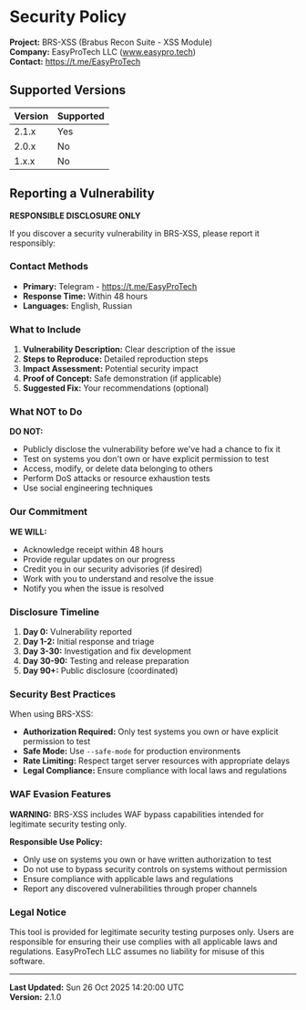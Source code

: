 # Security Policy

**Project:** BRS-XSS (Brabus Recon Suite - XSS Module)  
**Company:** EasyProTech LLC (www.easypro.tech)  
**Contact:** https://t.me/EasyProTech

## Supported Versions

| Version | Supported          |
| ------- | ------------------ |
| 2.1.x   | Yes                |
| 2.0.x   | No                 |
| 1.x.x   | No                 |

## Reporting a Vulnerability

**RESPONSIBLE DISCLOSURE ONLY**

If you discover a security vulnerability in BRS-XSS, please report it responsibly:

### Contact Methods

- **Primary:** Telegram - https://t.me/EasyProTech
- **Response Time:** Within 48 hours
- **Languages:** English, Russian

### What to Include

1. **Vulnerability Description:** Clear description of the issue
2. **Steps to Reproduce:** Detailed reproduction steps
3. **Impact Assessment:** Potential security impact
4. **Proof of Concept:** Safe demonstration (if applicable)
5. **Suggested Fix:** Your recommendations (optional)

### What NOT to Do

**DO NOT:**
- Publicly disclose the vulnerability before we've had a chance to fix it
- Test on systems you don't own or have explicit permission to test
- Access, modify, or delete data belonging to others
- Perform DoS attacks or resource exhaustion tests
- Use social engineering techniques

### Our Commitment

**WE WILL:**
- Acknowledge receipt within 48 hours
- Provide regular updates on our progress
- Credit you in our security advisories (if desired)
- Work with you to understand and resolve the issue
- Notify you when the issue is resolved

### Disclosure Timeline

1. **Day 0:** Vulnerability reported
2. **Day 1-2:** Initial response and triage
3. **Day 3-30:** Investigation and fix development
4. **Day 30-90:** Testing and release preparation
5. **Day 90+:** Public disclosure (coordinated)

### Security Best Practices

When using BRS-XSS:

- **Authorization Required:** Only test systems you own or have explicit permission to test
- **Safe Mode:** Use `--safe-mode` for production environments
- **Rate Limiting:** Respect target server resources with appropriate delays
- **Legal Compliance:** Ensure compliance with local laws and regulations

### WAF Evasion Features

**WARNING:** BRS-XSS includes WAF bypass capabilities intended for legitimate security testing only.

**Responsible Use Policy:**
- Only use on systems you own or have written authorization to test
- Do not use to bypass security controls on systems without permission
- Ensure compliance with applicable laws and regulations
- Report any discovered vulnerabilities through proper channels

### Legal Notice

This tool is provided for legitimate security testing purposes only. Users are responsible for ensuring their use complies with all applicable laws and regulations. EasyProTech LLC assumes no liability for misuse of this software.

---

**Last Updated:** Sun 26 Oct 2025 14:20:00 UTC  
**Version:** 2.1.0

